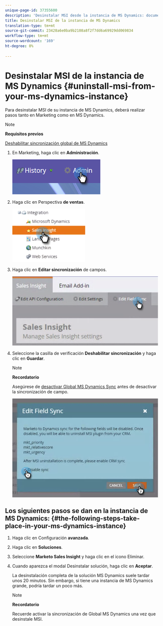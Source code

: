 ```yaml
---
unique-page-id: 37355600
description: 'Desinstalar MSI desde la instancia de MS Dynamics: documentos de marketing: documentación del producto'
title: Desinstalar MSI de la instancia de MS Dynamics
translation-type: tm+mt
source-git-commit: 23428a6e0ba9b2108a8f2f7dd6a69929dd069834
workflow-type: tm+mt
source-wordcount: '169'
ht-degree: 0%

---
```



# Desinstalar MSI de la instancia de MS Dynamics {#uninstall-msi-from-your-ms-dynamics-instance}

Para desinstalar MSI de su instancia de MS Dynamics, deberá realizar pasos tanto en Marketing como en MS Dynamics.

>[!NOTE]
>
>**Requisitos previos**
>
>[Deshabilitar sincronización global de MS Dynamics](http://docs.marketo.com/x/TAA6Ag)

1. En Marketing, haga clic en **Administración**.

   ![](assets/one-1.png)

1. Haga clic en Perspectiva **de ventas**.

   ![](assets/six.png)

1. Haga clic en **Editar sincronización** de campos.

   ![](assets/seven.png)

1. Seleccione la casilla de verificación **Deshabilitar sincronización** y haga clic en **Guardar**.

   >[!NOTE]
   >
   >**Recordatorio**
   >
   >
   >Asegúrese de [desactivar Global MS Dynamics Sync](http://docs.marketo.com/x/TAA6Ag) antes de desactivar la sincronización de campo.

   ![](assets/eight.png)

## Los siguientes pasos se dan en la instancia de MS Dynamics: {#the-following-steps-take-place-in-your-ms-dynamics-instance}

1. Haga clic en Configuración **avanzada**.
1. Haga clic en **Soluciones**.
1. Seleccione **Marketo Sales Insight** y haga clic en el icono Eliminar.
1. Cuando aparezca el modal Desinstalar solución, haga clic en **Aceptar**.

   La desinstalación completa de la solución MS Dynamics suele tardar unos 20 minutos. Sin embargo, si tiene una instancia de MS Dynamics grande, podría tardar un poco más.

   >[!NOTE]
   >
   >**Recordatorio**
   >
   >
   >Recuerde activar la sincronización de Global MS Dynamics una vez que desinstale MSI.

